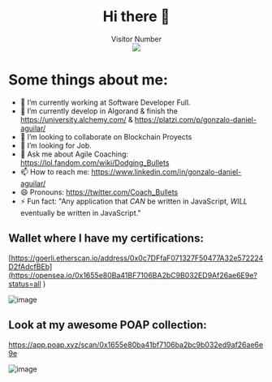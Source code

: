 <h1 align="center"> Hi there 👋 </h1> 

<p align="center"> 
Visitor Number<br>
  <img src="https://profile-counter.glitch.me/gonzalolater/count.svg" />
</p>

# Some things about me:

- 🔭 I’m currently working at Software Developer Full.
- 🌱 I’m currently develop in Algorand & finish the https://university.alchemy.com/ & https://platzi.com/p/gonzalo-daniel-aguilar/
- 👯 I’m looking to collaborate on Blockchain Proyects
- 🤔 I’m looking for Job.
- 💬 Ask me about Agile Coaching: https://lol.fandom.com/wiki/Dodging_Bullets
- 📫 How to reach me: https://www.linkedin.com/in/gonzalo-daniel-aguilar/
- 😄 Pronouns: https://twitter.com/Coach_Bullets
- ⚡ Fun fact: "Any application that *CAN* be written in JavaScript, *WILL* eventually be written in JavaScript."



## Wallet where I have my certifications:

[https://goerli.etherscan.io/address/0x0c7DFfaF071327F50477A32e572224D2fAdcfBEb](https://opensea.io/0x1655e80Ba41BF7106BA2bC9B032ED9Af26ae6E9e?status=all )

![image](https://github.com/user-attachments/assets/afa3825b-3d19-4d9f-b89f-185a13da4ba4)

## Look at my awesome POAP collection:

https://app.poap.xyz/scan/0x1655e80ba41bf7106ba2bc9b032ed9af26ae6e9e 

![image](https://github.com/user-attachments/assets/3c463f3b-297d-4b30-ad9a-18adb2802c28)
